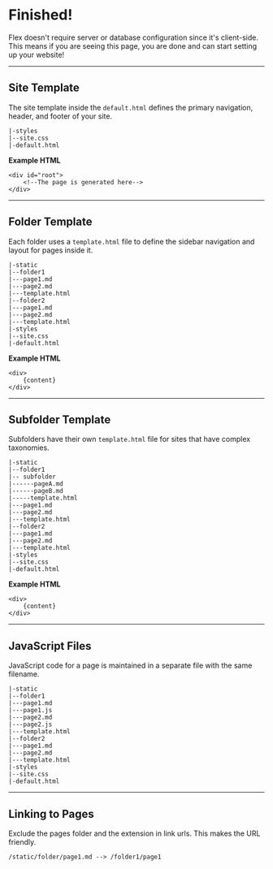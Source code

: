 <div id="test"></div>
		
# Finished!

Flex doesn't require server or database configuration since it's client-side. 
This means if you are seeing this page, you are done and can start setting up
your website!

-----------------------------------------------------------------------------

## Site Template

The site template inside the `default.html` defines the primary navigation, 
header, and footer of your site.

	|-styles
	|--site.css
	|-default.html


**Example HTML**

	<div id="root"> 
		<!--The page is generated here-->
	</div>

-----------------------------------------------------------------------------

## Folder Template

Each folder uses  a `template.html` file to define the sidebar navigation 
and layout for pages inside it.   

	|-static
	|--folder1
	|---page1.md
	|---page2.md
	|---template.html	 
	|--folder2
	|---page1.md
	|---page2.md
	|---template.html	 
	|-styles
	|--site.css
	|-default.html

**Example HTML**

	<div>
		{content}
	</div>

-----------------------------------------------------------------------------

## Subfolder Template

Subfolders have their own `template.html` file for sites that have complex
taxonomies.

	|-static
	|--folder1
	|-- subfolder
	|------pageA.md
	|------pageB.md
	|-----template.html
	|---page1.md
	|---page2.md
	|---template.html	 
	|--folder2
	|---page1.md
	|---page2.md
	|---template.html	 
	|-styles
	|--site.css
	|-default.html 

**Example HTML**

	<div>
		{content}
	</div>


-----------------------------------------------------------------------------

## JavaScript Files

JavaScript code for a page is maintained in a separate file with the same
filename.

	|-static
	|--folder1
	|---page1.md
	|---page1.js
	|---page2.md
	|---page2.js
	|---template.html	 
	|--folder2
	|---page1.md
	|---page2.md
	|---template.html	 
	|-styles
	|--site.css
	|-default.html
	
-----------------------------------------------------------------------------

## Linking to Pages

Exclude the pages folder and the extension in link urls. This makes the URL 
friendly.

	/static/folder/page1.md --> /folder1/page1